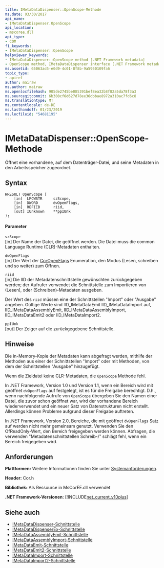 ```yaml
---
title: IMetaDataDispenser::OpenScope-Methode
ms.date: 03/30/2017
api_name:
- IMetaDataDispenser.OpenScope
api_location:
- mscoree.dll
api_type:
- COM
f1_keywords:
- IMetaDataDispenser::OpenScope
helpviewer_keywords:
- IMetaDataDispenser::OpenScope method [.NET Framework metadata]
- OpenScope method, IMetaDataDispenser interface [.NET Framework metadata]
ms.assetid: 65063ad5-e0d9-4c01-8f8b-9a5950109fa6
topic_type:
- apiref
author: mairaw
ms.author: mairaw
ms.openlocfilehash: 905de2745be085391bef8ea32b8f82a5da78f3a3
ms.sourcegitcommit: 6b308cf6d627d78ee36dbbae8972a310ac7fd6c8
ms.translationtype: MT
ms.contentlocale: de-DE
ms.lasthandoff: 01/23/2019
ms.locfileid: "54681195"
---
```

# <a name="imetadatadispenseropenscope-method"></a>IMetaDataDispenser::OpenScope-Methode
Öffnet eine vorhandene, auf dem Datenträger-Datei, und seine Metadaten in den Arbeitsspeicher zugeordnet.  
  
## <a name="syntax"></a>Syntax  
  
```  
HRESULT OpenScope (  
    [in]  LPCWSTR     szScope,   
    [in]  DWORD       dwOpenFlags,   
    [in]  REFIID      riid,   
    [out] IUnknown    **ppIUnk  
);  
```  
  
#### <a name="parameters"></a>Parameter  
 `szScope`  
 [in] Der Name der Datei, die geöffnet werden. Die Datei muss die common Language Runtime (CLR)-Metadaten enthalten.  
  
 `dwOpenFlags`  
 [in] Der Wert der [CorOpenFlags](../../../../docs/framework/unmanaged-api/metadata/coropenflags-enumeration.md) Enumeration, den Modus (Lesen, schreiben und so weiter) zum Öffnen.  
  
 `riid`  
 [in] Die IID der Metadatenschnittstelle gewünschten zurückgegeben werden; der Aufrufer verwendet die Schnittstelle zum Importieren von (Lesen), oder (Schreiben)-Metadaten ausgeben.  
  
 Der Wert des `riid` müssen eine der Schnittstellen "Import" oder "Ausgabe" angeben. Gültige Werte sind IID_IMetaDataEmit IID_IMetaDataImport auf, IID_IMetaDataAssemblyEmit, IID_IMetaDataAssemblyImport, IID_IMetaDataEmit2 oder IID_IMetaDataImport2.  
  
 `ppIUnk`  
 [out] Der Zeiger auf die zurückgegebene Schnittstelle.  
  
## <a name="remarks"></a>Hinweise  
 Die in-Memory-Kopie der Metadaten kann abgefragt werden, mithilfe der Methoden aus einer der Schnittstellen "Import" oder mit Methoden, von dem der Schnittstellen "Ausgabe" hinzugefügt.  
  
 Wenn die Zieldatei keine CLR-Metadaten, die `OpenScope` Methode fehl.  
  
 In .NET Framework, Version 1.0 und Version 1.1, wenn ein Bereich wird mit geöffnet `dwOpenFlags` auf festgelegt, ist es für die Freigabe berechtigt. D.h., wenn nachfolgende Aufrufe von `OpenScope` übergeben Sie den Namen einer Datei, die zuvor schon geöffnet war, wird der vorhandene Bereich wiederverwendet und ein neuer Satz von Datenstrukturen nicht erstellt. Allerdings können Probleme aufgrund dieser Freigabe auftreten.  
  
 In .NET Framework, Version 2.0, Bereiche, die mit geöffnet `dwOpenFlags` Satz auf werden nicht mehr gemeinsam genutzt. Verwenden Sie den OfReadOnly-Wert, den Bereich freigegeben werden können. Abfragen, die verwenden "Metadatenschnittstellen Schreib-/" schlägt fehl, wenn ein Bereich freigegeben wird.  
  
## <a name="requirements"></a>Anforderungen  
 **Plattformen:** Weitere Informationen finden Sie unter [Systemanforderungen](../../../../docs/framework/get-started/system-requirements.md).  
  
 **Header:** Cor.h  
  
 **Bibliothek:** Als Ressource in MsCorEE.dll verwendet  
  
 **.NET Framework-Versionen:** [!INCLUDE[net_current_v10plus](../../../../includes/net-current-v10plus-md.md)]  
  
## <a name="see-also"></a>Siehe auch
- [IMetaDataDispenser-Schnittstelle](../../../../docs/framework/unmanaged-api/metadata/imetadatadispenser-interface.md)
- [IMetaDataDispenserEx-Schnittstelle](../../../../docs/framework/unmanaged-api/metadata/imetadatadispenserex-interface.md)
- [IMetaDataAssemblyEmit-Schnittstelle](../../../../docs/framework/unmanaged-api/metadata/imetadataassemblyemit-interface.md)
- [IMetaDataAssemblyImport-Schnittstelle](../../../../docs/framework/unmanaged-api/metadata/imetadataassemblyimport-interface.md)
- [IMetaDataEmit-Schnittstelle](../../../../docs/framework/unmanaged-api/metadata/imetadataemit-interface.md)
- [IMetaDataEmit2-Schnittstelle](../../../../docs/framework/unmanaged-api/metadata/imetadataemit2-interface.md)
- [IMetaDataImport-Schnittstelle](../../../../docs/framework/unmanaged-api/metadata/imetadataimport-interface.md)
- [IMetaDataImport2-Schnittstelle](../../../../docs/framework/unmanaged-api/metadata/imetadataimport2-interface.md)
